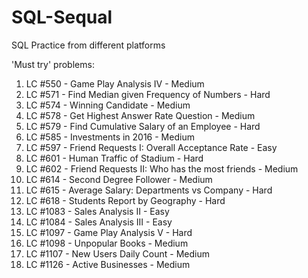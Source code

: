 # SQL-Sequal
SQL Practice from different platforms

'Must try' problems:  
1. LC #550 - Game Play Analysis IV - Medium
2. LC #571 - Find Median given Frequency of Numbers - Hard
3. LC #574 - Winning Candidate - Medium
4. LC #578 - Get Highest Answer Rate Question - Medium
5. LC #579 - Find Cumulative Salary of an Employee - Hard
6. LC #585 - Investments in 2016 - Medium
7. LC #597 - Friend Requests I: Overall Acceptance Rate - Easy
8. LC #601 - Human Traffic of Stadium - Hard
9. LC #602 - Friend Requests II: Who has the most friends - Medium
10. LC #614 - Second Degree Follower - Medium
11. LC #615 - Average Salary: Departments vs Company - Hard
12. LC #618 - Students Report by Geography - Hard
13. LC #1083 - Sales Analysis II - Easy
14. LC #1084 - Sales Analysis III - Easy
15. LC #1097 - Game Play Analysis V - Hard
16. LC #1098 - Unpopular Books - Medium
17. LC #1107 - New Users Daily Count - Medium
18. LC #1126 - Active Businesses - Medium
